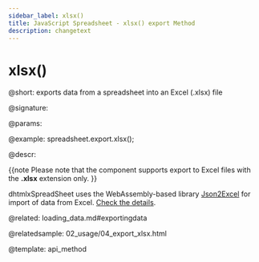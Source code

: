 ```yaml
---
sidebar_label: xlsx()
title: JavaScript Spreadsheet - xlsx() export Method
description: changetext
---
```


# xlsx()

@short: exports data from a spreadsheet into an Excel (.xlsx) file

@signature:

@params:

@example:
spreadsheet.export.xlsx();

@descr:

{{note Please note that the component supports export to Excel files with the **.xlsx** extension only. }}

dhtmlxSpreadSheet uses the WebAssembly-based library [Json2Excel](https://github.com/dhtmlx/json2excel) for import of data from Excel. [Check the details](loading_data.md#exportingdata).

@related:
loading_data.md#exportingdata

@relatedsample:
02_usage/04_export_xlsx.html

@template: api_method